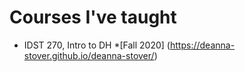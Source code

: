 # Courses I've taught

* IDST 270, Intro to DH
  *[Fall 2020] (https://deanna-stover.github.io/deanna-stover/)

